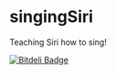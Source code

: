 singingSiri
===========

Teaching Siri how to sing!

[![Bitdeli Badge](https://d2weczhvl823v0.cloudfront.net/k2b6s9j/singingSiri/trend.png)](https://bitdeli.com/free "Bitdeli Badge")

